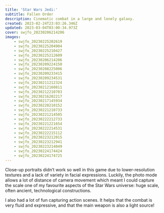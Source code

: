 ```yaml
---
title: 'Star Wars Jedi:'
subtitle: Fallen Order
description: Cinematic combat in a large and lonely galaxy.
created: 2023-02-24T23:03:26.346Z
updated: 2023-03-04T03:00:34.973Z
cover: swjfo_20230206214206
images:
    - swjfo_20230225202619
    - swjfo_20230225204904
    - swjfo_20230225210427
    - swjfo_20230225212609
    - swjfo_20230206214206
    - swjfo_20230209224150
    - swjfo_20230208225006
    - swjfo_20230209233415
    - swjfo_20230209234531
    - swjfo_20230211212324
    - swjfo_20230212160811
    - swjfo_20230212210703
    - swjfo_20230216202217
    - swjfo_20230217145934
    - swjfo_20230220210152
    - swjfo_20230221210733
    - swjfo_20230221214505
    - swjfo_20230222212733
    - swjfo_20230221221654
    - swjfo_20230222214531
    - swjfo_20230222215112
    - swjfo_20230223212015
    - swjfo_20230223212941
    - swjfo_20230223214049
    - swjfo_20230224174424
    - swjfo_20230224174725
---
```


Close-up portraits didn’t work so well in this game due to lower-resolution textures and a lack of variety in facial expressions. Luckily, the photo mode allows a lot of distance of camera movement which meant I could capture the scale one of my favourite aspects of the Star Wars universe: huge scale, often ancient, technological constructions.

I also had a lot of fun capturing action scenes. It helps that the combat is very fluid and expressive, and that the main weapon is also a light&nbsp;source!
